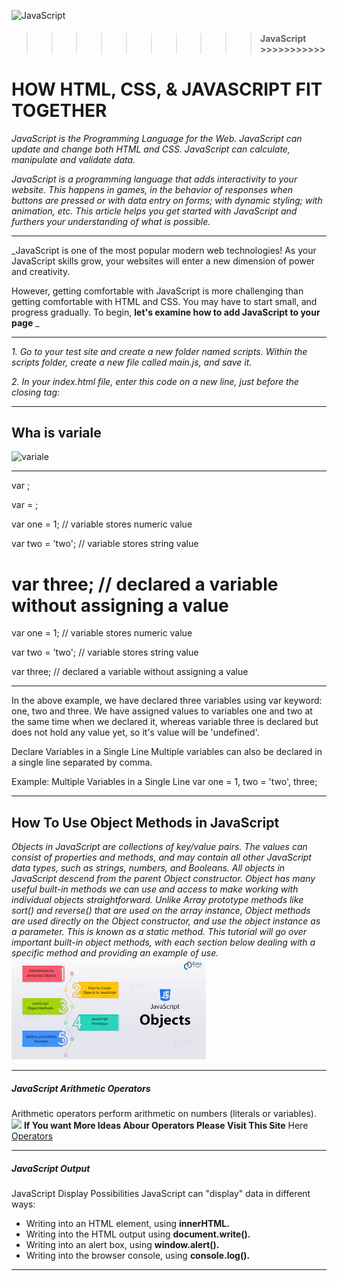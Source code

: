 ![JavaScript](https://upload.wikimedia.org/wikipedia/commons/thumb/9/99/Unofficial_JavaScript_logo_2.svg/208px-Unofficial_JavaScript_logo_2.svg.png)
>>>>>>>>>> #### JavaScript     >>>>>>>>>>>

# HOW HTML, CSS, & JAVASCRIPT FIT TOGETHER

_JavaScript is the Programming Language for the Web. JavaScript can update and change both HTML and CSS. JavaScript can calculate, manipulate and validate data._
  
_JavaScript is a programming language that adds interactivity to your website. This happens in games, in the behavior of responses when buttons are pressed or with data entry on forms; with dynamic styling; with animation, etc. This article helps you get started with JavaScript and furthers your understanding of what is possible._
***
_JavaScript is one of the most popular modern web technologies! As your JavaScript skills grow, your websites will enter a new dimension of power and creativity.

However, getting comfortable with JavaScript is more challenging than getting comfortable with HTML and CSS. You may have to start small, and progress gradually. To begin, **let's examine how to add JavaScript to your page** _
***

_1. Go to your test site and create a new folder named scripts. Within the scripts folder, create a new file called main.js, and save it._
**<script src="scripts/main.js"></script>**

_2. In your index.html file, enter this code on a new line, just before the closing </body> tag:_
***
## Wha is variale 
![variale](https://cdn-anlbg.nitrocdn.com/dKKErbUyoNysjatCgltCzbTJJilTMwLi/assets/static/optimized/rev-4b21c3b/wp-content/gallery/javascript/Data-type-in-Javascript-revised.png)
***
var <variable-name>;

var <variable-name> = <value>;


var one = 1;       // variable stores numeric value

var two = 'two';  // variable stores string value

var three;       // declared a variable without assigning a value
=======
var one = 1; // variable stores numeric value

var two = 'two';  // variable stores string value

var three;  // declared a variable without assigning a value

***
In the above example, we have declared three variables using var keyword: one, two and three. We have assigned values to variables one and two at the same time when we declared it, whereas variable three is declared but does not hold any value yet, so it's value will be 'undefined'.

Declare Variables in a Single Line
Multiple variables can also be declared in a single line separated by comma.

Example: Multiple Variables in a Single Line
var one = 1, two = 'two', three;

***
## How To Use Object Methods in JavaScript
_Objects in JavaScript are collections of key/value pairs. The values can consist of properties and methods, and may contain all other JavaScript data types, such as strings, numbers, and Booleans.
All objects in JavaScript descend from the parent Object constructor. Object has many useful built-in methods we can use and access to make working with individual objects straightforward. Unlike Array prototype methods like sort() and reverse() that are used on the array instance, Object methods are used directly on the Object constructor, and use the object instance as a parameter. This is known as a static method.
This tutorial will go over important built-in object methods, with each section below dealing with a specific method and providing an example of use._
![](img/obj.jpg)
****
#####  JavaScript Arithmetic Operators
Arithmetic operators perform arithmetic on numbers (literals or variables).
![](https://www.tutsmake.com/wp-content/uploads/2020/05/JavaScript-Arithmetic-operators.jpeg)
**If You want More Ideas Abour Operators Please Visit This Site**
Here [Operators](https://www.tutsmake.com/javascript-arithmetic-operators-example/)


****
##### JavaScript Output
JavaScript Display Possibilities
JavaScript can "display" data in different ways:

* Writing into an HTML element, using **innerHTML.** <br>
* Writing into the HTML output using **document.write().** <br>
* Writing into an alert box, using **window.alert().** <br>
* Writing into the browser console, using **console.log().** <br>


****

